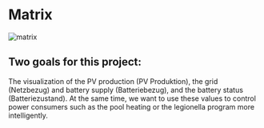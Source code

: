 # Matrix
![matrix](https://user-images.githubusercontent.com/46267818/177481366-83a75efc-1184-45a5-a867-d1c735c4d0b6.png)

## Two goals for this project:
The visualization of the PV production (PV Produktion), the grid (Netzbezug) and battery supply (Batteriebezug), and the battery status (Batteriezustand). At the same time, we want to use these values to control power consumers such as the pool heating or the legionella program more intelligently.
